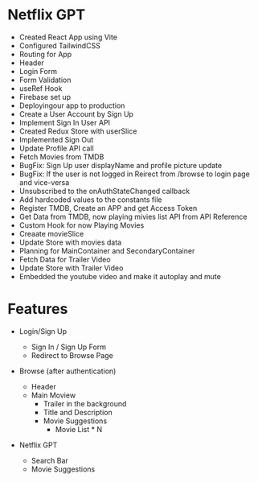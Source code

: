 # Netflix GPT

  - Created React App using Vite
  - Configured TailwindCSS
  - Routing for App
  - Header
  - Login Form
  - Form Validation
  - useRef Hook
  - Firebase set up
  - Deployingour app to production
  - Create a User Account by Sign Up
  - Implement Sign In User API
  - Created Redux Store with userSlice
  - Implemented Sign Out
  - Update Profile API call
  - Fetch Movies from TMDB
  - BugFix: Sign Up user displayName and profile picture update
  - BugFix: If the user is not logged in Reirect from /browse to login page and vice-versa
  - Unsubscribed to the onAuthStateChanged callback
  - Add hardcoded values to the constants file
  - Register TMDB, Create an APP and get Access Token
  - Get Data from TMDB, now playing mivies list API from API Reference
  - Custom Hook for now Playing Movies
  - Creaate movieSlice
  - Update Store with movies data
  - Planning for MainContainer and SecondaryContainer
  - Fetch Data for Trailer Video
  - Update Store with Trailer Video
  - Embedded the youtube video and make it autoplay and mute

# Features
  - Login/Sign Up
    - Sign In / Sign Up Form
    - Redirect to Browse Page

  - Browse (after authentication)
    - Header
    - Main Moview
      - Trailer in the background
      - Title and Description
      - Movie Suggestions
        - Movie List * N
  
  - Netflix GPT
    - Search Bar
    - Movie Suggestions
